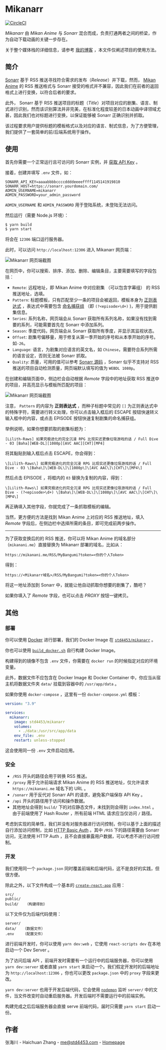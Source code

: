 # Mikanarr

[![CircleCI](https://circleci.com/gh/std4453/mikanarr/tree/master.svg?style=svg)](https://circleci.com/gh/std4453/mikanarr/tree/master)

*Mikanarr* 由 *Mikan Anime* 与 *Sonarr* 混合而成，负责打通两者之间的桥梁，作为自动下载动画的关键一步存在。

关于整个媒体栈的详细信息，请参考 [我的博客](https://blog.std4453.com:444/nas-from-zero-media-part/) ，本文件仅阐述项目的使用方法。

## 简介

[Sonarr](https://sonarr.tv/) 基于 RSS 推送寻找符合需求的发布（*Release*）并下载，然而， [Mikan Anime](https://mikanani.me/) 的 RSS 推送格式与 Sonarr 接受的格式并不兼容，因此我们在前者的返回格式上进行变换，以符合后者的要求。

此外， Sonarr 基于 RSS 推送项目的标题（*Title*）对项目对应的剧集、语言、制式进行识别，然而该识别算法并非完美，在标准化程度较差的日本动画中译领域尤甚，因此我们也对标题进行变换，以保证能够被 Sonarr 正确识别并抓取。

该过程要求用户提供标题的模板格式以及对应的语言、制式信息，为了方便管理，我们提供了一套简单的前/后端系统用于操作。

## 使用

首先你需要一个正常运行且可访问的 Sonarr 实例，并 [获取 API Key](https://github.com/Sonarr/Sonarr/wiki/API) 。

接着，创建并填写 `.env` 文件，如：

```env
SONARR_API_KEY=aaaabbbbccccddddeeeeffff1145141919810
SONARR_HOST=https://sonarr.yourdomain.com/
ADMIN_USERNAME=mikanarr
ADMIN_PASSWORD=your_admin_password
```

`ADMIN_USERNAME` 和 `ADMIN_PASSWORD` 用于登陆系统，未登陆无法访问。

然后运行（需要 Node.js 环境）：

```bash
$ yarn build
$ yarn start
```

将会在 `12306` 端口运行服务器。

此时，可以访问 `http://localhost:12306` 进入 Mikanarr 网页端：

![Mikanarr 网页端截图](images/screenshot1.png)

在网页中，你可以搜索、排序、添加、删除、编辑条目，主要需要填写的字段包括：

- `Remote`: 远程地址，即 Mikan Anime 中对应剧集 （可以包含字幕组） 的 RSS 推送地址，选填。
- `Pattern`: 标题模板，只有匹配至少一条的项目会被返回，模板本身为 [正则表达式](https://en.wikipedia.org/wiki/Regular_expression) ，表达式中需要包含 [命名捕获组](https://developer.mozilla.org/en-US/docs/Web/JavaScript/Guide/Regular_Expressions/Groups_and_Ranges) （即 `(?<episode>\d+)` )，用于提供剧集信息。
- `Series`: 系列名称，网页端会从 Sonarr 获取所有系列名称，如果没有找到需要的系列，可能需要首先在 Sonarr 中添加系列。
- `Season`: 季度代码，网页端会从 Sonarr 获取所有季度，并显示其监视状态。
- `Offset`: 剧集号偏移量，用于修复从第一季开始的序号和从本季开始的序号。如`-26`。
- `Language`: 语言，为剧集对应语言的英文名，如 `Chinese`，需要符合系列所需的语言设定，否则无法被 Sonarr 抓取。
- `Quality`: 质量，可用的值可以参考 [Sonarr 源码](https://github.com/Sonarr/Sonarr/blob/develop/src/NzbDrone.Core/Parser/QualityParser.cs) ，Sonarr 似乎不支持对 RSS 推送的项目自动检测质量，网页端默认填写的值为 `WEBDL 1080p`。

在创建和编辑页面中，侧边栏会自动根据 *Remote* 字段中的地址获取 RSS 推送中的项目，并高亮显示与模板所匹配的项目：

![Mikanarr 网页端截图](images/screenshot2.png)

注意， `Pattern` 的内容为 **正则表达式** ，而种子标题中常见的 `[]` 为正则表达式中的特殊字符，需要进行转义处理，你可以点击输入框后的 ESCAPE 按钮快速转义输入框中的内容，或点击 EPISODE 按钮快速复制剧集的命名捕获组。

举例说明，如果你想要抓取的剧集标题为：

```
[Lilith-Raws] 如果究极进化的完全沉浸 RPG 比现实还更像垃圾游戏的话 / Full Dive - 03 [Baha][WEB-DL][1080p][AVC AAC][CHT][MP4]
```

将其黏贴到输入框后点击 ESCAPE，你会得到：

```
\[Lilith-Raws\] 如果究极进化的完全沉浸 RPG 比现实还更像垃圾游戏的话 / Full Dive - 03 \[Baha\]\[WEB-DL\]\[1080p\]\[AVC AAC\]\[CHT\]\[MP4\]
```

然后点击 EPISODE ，将框内的 `03` 替换为复制的内容，得到：

```
\[Lilith-Raws\] 如果究极进化的完全沉浸 RPG 比现实还更像垃圾游戏的话 / Full Dive - (?<episode>\d+) \[Baha\]\[WEB-DL\]\[1080p\]\[AVC AAC\]\[CHT\]\[MP4\]
```

再正确填入其他字段，你就完成了一条抓取模板的编辑。

当然，更方便的方法是找到 Mikan Anime 上对应的 RSS 推送地址，填入 *Remote* 字段后，在侧边栏中选择所需的条目，即可完成前两步操作。

---

为了获取变换后的的 RSS 推送，你可以将 Mikan Anime 的域名部分（`mikanani.me`）直接替换为 Mikanarr 部署的域名，比如从：

```
https://mikanani.me/RSS/MyBangumi?token=<你的个人Token>
```

得到：

```
https://<Mikanarr域名>/RSS/MyBangumi?token=<你的个人Token>
```

将这一地址添加到 Sonarr 中，就能让他自动抓取你想要的剧集了，酷吧？

如果你填入了 *Remote* 字段，也可以点击 *PROXY* 按钮一键拷贝。

## 其他

### 部署

你可以使用 [Docker](https://www.docker.com/) 进行部署，我们的 Docker Image 在 [`std4453/mikanarr`](https://hub.docker.com/r/std4453/mikanarr) 。

你也可以使用 [`build_docker.sh`](build_docker.sh) 自行构建 Docker Image。

构建得到的镜像不包含 `.env` 文件，你需要在 `docker run` 的时候指定对应的环境变量。

此外，数据文件不应包含在 Docker Image 和 Docker Container 中，你应当从宿主机将数据文件夹 `data/` 挂载到容器中的 `/usr/app/data` 。

如果你使用 `docker-compose` ，这里有一份 `docker-compose.yml` 模板：

```yaml
version: "3.9"

services:
  mikanarr:
    image: std4453/mikanarr
    volumes:
      - ./data:/usr/src/app/data
    env_file: .env
    restart: unless-stopped
```

这会使用同一份 `.env` 文件启动应用。

### 安全

- `/RSS` 开头的路径会用于转换 RSS 推送。
- `/proxy` 用于允许前端请求 Mikan Anime 的 RSS 推送地址，仅允许请求 `https://mikanani.me` 域名下的 URL 。
- `/sonarr` 用于反代对 Sonarr API 的请求，避免客户端保存 API Key 。
- `/api` 开头的路径用于访问和操作数据。
- 其他地址会得到 `build/` 下的对应静态文件，未找到则会得到 `index.html` 。由于前端使用了 Hash Router ，所有前端 HTML 请求应当仅访问 `/` 路径。

考虑到实现的简单性，我们并没有对服务器进行访问控制，你可以基于上面的描述自行添加访问控制，比如 [HTTP Basic Auth](https://developer.mozilla.org/en-US/docs/Web/HTTP/Authentication) 。其中 `/RSS` 下的路径需要由 Sonarr 访问，无法使用 HTTP Auth ，且不会直接暴露用户数据，可以考虑不进行访问控制。

### 开发

我们使用同一个 `package.json` 同时覆盖前端和后端代码，这不是良好的实践，但很方便。

除此之外，以下文件构成一个基本的 [`create-react-app`](https://create-react-app.dev/) 应用：

```
src/
public/
build/   （构建得到）
```

以下文件仅为后端代码使用：

```
server/  
data/   （数据文件）
.env    （配置文件）
```

进行前端开发时，你可以使用 `yarn dev:web` ，它使用 `react-scripts dev` 在本地启动一个 Dev Server 。

为了访问后端 API ，前端开发时需要有一个运行中的后端服务器，你可以使用 `yarn dev:server` 或者直接 `yarn start` 来启动一个。我们假定开发时的后端地址为 `http://localhost:12306` ，你也可以更改 `package.json` 中的 `proxy` 字段来更改。

`yarn dev:server` 也用于开发后端代码，它会使用 [`nodemon`](https://nodemon.io/) 监听 `server/` 中的文件，当文件改变时自动重启服务器。开发后端时不需要运行中的前端实例。

构建完成之后后端服务器会直接 serve 前端代码，届时只需要 `yarn start` 启动一份。

## 作者

张海川 - Haichuan Zhang - [me@std4453.com](mailto:me@std4453.com) - [Homepage](https://blog.std4453.com:444)
